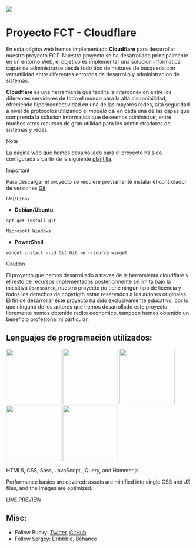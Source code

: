 <img src="https://cdn.jsdelivr.net/gh/devicons/devicon@latest/icons/cloudflare/cloudflare-original.svg"/>

# Proyecto FCT - Cloudflare

En esta página web hemos implementado **Cloudflare** para desarrollar nuestro proyecto *FCT*. Nuestro proyecto se ha desarrollado principalmente en un entorno Web, el objetivo es implementar una solución informática capaz de administrarse desde todo tipo de motores de búsqueda con versatilidad entre diferentes entornos de desarrollo y administracion de sistemas. 

**Cloudflare** es una herramienta que facilita la interconexion entre los diferentes servidores de todo el mundo para la alta disponibilidad, ofreciendo hipernconectividad en una de las mayores redes, alta seguridad a nivel de protocolos utilizando el *modelo osi* en cada una de las capas que comprenda la solucion informatica que deseemos administrar, entre muchos otros recursos de gran utilidad para los administradores de sistemas y redes.

> [!NOTE]
> La página web que hemos desarrollado para el proyecto ha sido configurada a partir de la siguiente [plantilla](https://www.behance.net/SergeyMelnik).

> [!IMPORTANT]
> Para descargar el proyecto se requiere previamente instalar el controlador de versiones [Git](https://Git-scm.com/downloads).

`GNU/Linux`

- **Debian/Ubuntu**

```
apt-get install git
```

`Microsoft Windows`

- **PowerShell**

```
winget install --id Git.Git -e --source winget
```

> [!CAUTION]
> El proyecto que hemos desarrollado a traves de la herramienta cloudflare y el resto de recursos implementados posteriormente se limita bajo la iniciativa `Opensource`, nuestro proyecto no tiene ningun tipo de licencia y todos los derechos de copyrigth estan reservados a los autores originales. El fin de desarrollar este proyecto ha sido exclusivamente educativo, por lo que ninguno de los autores que hemos desarrollado este proyecto libremente hemos obtenido redito economico, tampoco hemos obtenido un beneficio profesional ni particular.

## Lenguajes de programación utilizados: 

<img src="https://cdn.jsdelivr.net/gh/devicons/devicon@latest/icons/html5/html5-original.svg" width="150"/> <img src="https://cdn.jsdelivr.net/gh/devicons/devicon@latest/icons/css3/css3-original.svg" width="150" /> <img src="https://cdn.jsdelivr.net/gh/devicons/devicon@latest/icons/sass/sass-original.svg" width="150" /> <img src="https://cdn.jsdelivr.net/gh/devicons/devicon@latest/icons/javascript/javascript-original.svg" width="150"/> <img src="https://cdn.jsdelivr.net/gh/devicons/devicon@latest/icons/jquery/jquery-plain-wordmark.svg" width="150" />
          
          
          


HTML5, CSS, Sass, JavaScript, jQuery, and Hammer.js.

Performance basics are covered: assets are minified into single CSS and JS files, and the images are optimized.

[LIVE PREVIEW](http://buckymaler.com/global)

## Misc:

* Follow Bucky: [Twitter](https://twitter.com/BuckyMaler), [GitHub](https://github.com/BuckyMaler)
* Follow Sergey: [Dribbble](https://dribbble.com/sergeymelnik), [Bēhance](https://www.behance.net/SergeyMelnik)
